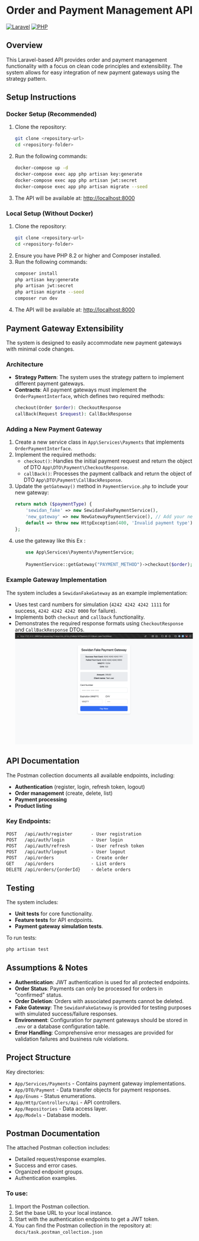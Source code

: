 # Order and Payment Management API

[![Laravel](https://img.shields.io/badge/Laravel-12.x-red.svg)](https://laravel.com)
[![PHP](https://img.shields.io/badge/PHP-8.2-blue.svg)](https://php.net)

## Overview
This Laravel-based API provides order and payment management functionality with a focus on clean code principles and extensibility. The system allows for easy integration of new payment gateways using the strategy pattern.

## Setup Instructions

### Docker Setup (Recommended)
1. Clone the repository:
   ```bash
   git clone <repository-url>
   cd <repository-folder>
   ```
2. Run the following commands:
   ```bash
   docker-compose up -d
   docker-compose exec app php artisan key:generate
   docker-compose exec app php artisan jwt:secret
   docker-compose exec app php artisan migrate --seed
   ```
3. The API will be available at: [http://localhost:8000](http://localhost:8000)

### Local Setup (Without Docker)
1. Clone the repository:
   ```bash
   git clone <repository-url>
   cd <repository-folder>
   ```
2. Ensure you have PHP 8.2 or higher and Composer installed.
3. Run the following commands:
   ```bash
   composer install
   php artisan key:generate
   php artisan jwt:secret
   php artisan migrate --seed
   composer run dev
   ```
4. The API will be available at: [http://localhost:8000](http://localhost:8000)

## Payment Gateway Extensibility
The system is designed to easily accommodate new payment gateways with minimal code changes.

### Architecture
- **Strategy Pattern**: The system uses the strategy pattern to implement different payment gateways.
- **Contracts**: All payment gateways must implement the `OrderPaymentInterface`, which defines two required methods:
  ```php
  checkout(Order $order): CheckoutResponse
  callBack(Request $request): CallBackResponse
  ```

### Adding a New Payment Gateway
1. Create a new service class in `App\Services\Payments` that implements `OrderPaymentInterface`.
2. Implement the required methods:
   - `checkout()`: Handles the initial payment request and return the object of DTO `App\DTO\Payment\CheckoutResponse`.
   - `callBack()`: Processes the payment callback and return the object of DTO `App\DTO\Payment\CallBackResponse`.
3. Update the `getGateway()` method in `PaymentService.php` to include your new gateway:
   ```php
   return match ($paymentType) {
       'sewidan_fake' => new SewidanFakePaymentService(),
       'new_gateway' => new NewGatewayPaymentService(), // Add your new gateway here
       default => throw new HttpException(400, 'Invalid payment type'),
   };
   ```
4. use the gateway like this Ex :
    ```php
        use App\Services\Payments\PaymentService;
        
        PaymentService::getGateway("PAYMENT_METHOD")->checkout($order);
    ```

### Example Gateway Implementation

The system includes a `SewidanFakeGateway` as an example implementation:
- Uses test card numbers for simulation (`4242 4242 4242 1111` for success, `4242 4242 4242 0000` for failure).
- Implements both `checkout` and `callback` functionality.
- Demonstrates the required response formats using `CheckoutResponse` and `CallBackResponse` DTOs.
![Example Gateway Flow](docs/images/sewidan-fake-gateway.png)
## API Documentation
The Postman collection documents all available endpoints, including:
- **Authentication** (register, login, refresh token, logout)
- **Order management** (create, delete, list)
- **Payment processing**
- **Product listing**

### Key Endpoints:
```plaintext
POST   /api/auth/register       - User registration
POST   /api/auth/login          - User login
POST   /api/auth/refresh        - User refresh token
POST   /api/auth/logout         - User logout
POST   /api/orders              - Create order
GET    /api/orders              - List orders
DELETE /api/orders/{orderId}    - delete orders
```

## Testing
The system includes:
- **Unit tests** for core functionality.
- **Feature tests** for API endpoints.
- **Payment gateway simulation tests**.

To run tests:
```bash
php artisan test
```

## Assumptions & Notes
- **Authentication**: JWT authentication is used for all protected endpoints.
- **Order Status**: Payments can only be processed for orders in "confirmed" status.
- **Order Deletion**: Orders with associated payments cannot be deleted.
- **Fake Gateway**: The `SewidanFakeGateway` is provided for testing purposes with simulated success/failure responses.
- **Environment**: Configuration for payment gateways should be stored in `.env` or a database configuration table.
- **Error Handling**: Comprehensive error messages are provided for validation failures and business rule violations.

## Project Structure
Key directories:
- `App/Services/Payments` - Contains payment gateway implementations.
- `App/DTO/Payment` - Data transfer objects for payment responses.
- `App/Enums` - Status enumerations.
- `App/Http/Controllers/Api` - API controllers.
- `App/Repositories` - Data access layer.
- `App/Models` - Database models.

## Postman Documentation
The attached Postman collection includes:
- Detailed request/response examples.
- Success and error cases.
- Organized endpoint groups.
- Authentication examples.

### To use:
1. Import the Postman collection.
2. Set the base URL to your local instance.
3. Start with the authentication endpoints to get a JWT token.
4. You can find the Postman collection in the repository at: `docs/task.postman_collection.json`
